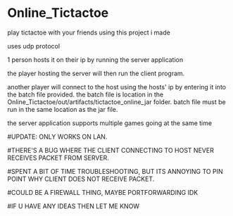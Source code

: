# Online_Tictactoe

play tictactoe with your friends using this project i made

uses udp protocol

1 person hosts it on their ip by running the server application

the player hosting the server will then run the client program.

another player will connect to the host using the hosts' ip by entering it into the batch file provided. the batch file is location in the 
Online_Tictactoe/out/artifacts/tictactoe_online_jar folder. batch file must be run in the same location as the jar file.

the server application supports multiple games going at the same time

#UPDATE: ONLY WORKS ON LAN. 

#THERE'S A BUG WHERE THE CLIENT CONNECTING TO HOST NEVER RECEIVES PACKET FROM SERVER.

#SPENT A BIT OF TIME TROUBLESHOOTING, BUT ITS ANNOYING TO PIN POINT WHY CLIENT DOES NOT RECEIVE PACKET.

#COULD BE A FIREWALL THING, MAYBE PORTFORWARDING IDK 

#IF U HAVE ANY IDEAS THEN LET ME KNOW
